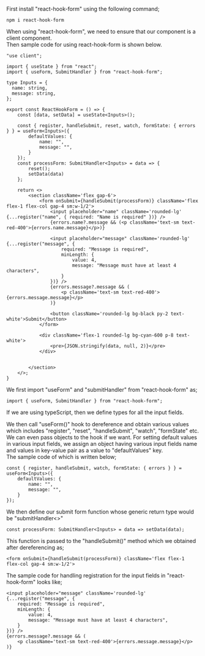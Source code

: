First install "react-hook-form" using the following command;

```
npm i react-hook-form
```

When using "react-hook-form", we need to ensure that our component is a client component.
<br> Then sample code for using react-hook-form is shown below.

```
"use client";

import { useState } from "react";
import { useForm, SubmitHandler } from "react-hook-form";

type Inputs = {
  name: string,
  message: string,
};

export const ReactHookForm = () => {
    const [data, setData] = useState<Inputs>();

    const { register, handleSubmit, reset, watch, formState: { errors } } = useForm<Inputs>({
        defaultValues: {
            name: "",
            message: "",
        }
    });
    const processForm: SubmitHandler<Inputs> = data => {
        reset();
        setData(data)
    };

    return <>
        <section className='flex gap-6'>
            <form onSubmit={handleSubmit(processForm)} className='flex flex-1 flex-col gap-4 sm:w-1/2'>
                <input placeholder="name" className='rounded-lg' {...register("name", { required: "Name is required" })} />
                {errors.name?.message && (<p className='text-sm text-red-400'>{errors.name.message}</p>)}

                <input placeholder="message" className='rounded-lg' {...register("message", {
                    required: "Message is required",
                    minLength: {
                        value: 4,
                        message: "Message must have at least 4 characters",
                    }
                })} />
                {errors.message?.message && (
                    <p className='text-sm text-red-400'>{errors.message.message}</p>
                )}

                <button className='rounded-lg bg-black py-2 text-white'>Submit</button>
            </form>

            <div className='flex-1 rounded-lg bg-cyan-600 p-8 text-white'>
                <pre>{JSON.stringify(data, null, 2)}</pre>
            </div>

            
        </section>
    </>;
}
```

We first import "useForm" and "submitHandler" from "react-hook-form" as;

```
import { useForm, SubmitHandler } from "react-hook-form";
```

If we are using typeScript, then we define types for all the input fields. 
 
We then call "useForm()" hook to dereference and obtain various values which includes "register", "reset", "handleSubmit", "watch", "formState" etc. We can even pass objects to the hook if we want. For setting default values in various input fields, we assign an object having various input fields name and values in key-value pair as a value to "defaultValues" key.
<br> The sample code of which is written below;

```
const { register, handleSubmit, watch, formState: { errors } } = useForm<Inputs>({
    defaultValues: {
        name: "",
        message: "",
    }
});
```

We then define our submit form function whose generic return type would be "submitHandler<>"

```
const processForm: SubmitHandler<Inputs> = data => setData(data);
```

This function is passed to the "handleSubmit()" method which we obtained after dereferencing as;

```
<form onSubmit={handleSubmit(processForm)} className='flex flex-1 flex-col gap-4 sm:w-1/2'>
```

The sample code for handling registration for the input fields in "react-hook-form" looks like;

```
<input placeholder="message" className='rounded-lg' {...register("message", {
    required: "Message is required",
    minLength: {
        value: 4,
        message: "Message must have at least 4 characters",
    }
})} />
{errors.message?.message && (
    <p className='text-sm text-red-400'>{errors.message.message}</p>
)}
```